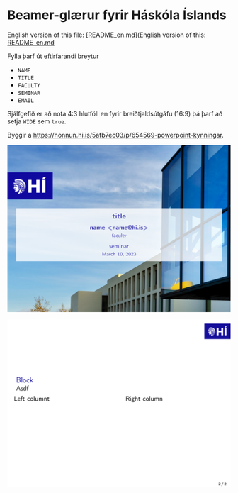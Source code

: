 # Beamer-glærur fyrir Háskóla Íslands

English version of this file: [README_en.md](English version of this: [README_en.md](https://github.com/benediktmag/hi-latex/blob/main/slides/README_en.md)

Fylla þarf út eftirfarandi breytur
* `NAME`
* `TITLE`
* `FACULTY`
* `SEMINAR`
* `EMAIL`

Sjálfgefið er að nota 4:3 hlutföll en fyrir breiðtjaldsútgáfu (16:9) þá þarf að setja `WIDE` sem `true`.

Byggir á https://honnun.hi.is/5afb7ec03/p/654569-powerpoint-kynningar.

![Frontpage](slides-0.png)

![Slides](slides-1.png)
